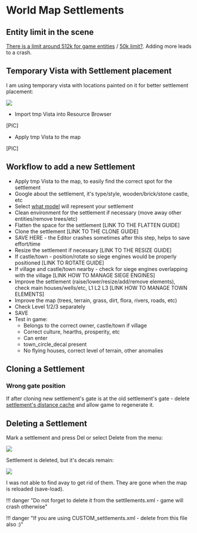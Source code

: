 # World Map Settlements


## Entity limit in the scene

[There is a limit around 512k for game entities](https://forums.taleworlds.com/index.php?threads/is-there-a-game_entity-limit-for-scenes.455430/) / [50k limit?](https://forums.taleworlds.com/index.php?threads/map-entity-limit.460994/#post-9887478). Adding more leads to a crash.


## Temporary Vista with Settlement placement

I am using temporary vista with locations painted on it for better settlement placement:

![](https://imgur.com/7Nc7oZ9.png)

- Import tmp Vista into Resource Browser

[PIC]

- Apply tmp Vista to the map

[PIC]

## Workflow to add a new Settlement

- Apply tmp Vista to the map, to easily find the correct spot for the settlement
- Google about the settlement, it's type/style, wooden/brick/stone castle, etc
- Select [what model](/modding/settlements) will represent your settlement
- Clean environment for the settlement if necessary (move away other entities/remove trees/etc)
- Flatten the space for the settlement [LINK TO THE FLATTEN GUIDE]
- Clone the settlement [LINK TO THE CLONE GUIDE]
- SAVE HERE - the Editor crashes sometimes after this step, helps to save effort/time
- Resize the settlement if necessary [LINK TO THE RESIZE GUIDE]
- If castle/town - position/rotate so siege engines would be properly positioned [LINK TO ROTATE GUIDE]
- If village and castle/town nearby - check for siege engines overlapping with the village [LINK HOW TO MANAGE SIEGE ENGINES]
- Improve the settlement (raise/lower/resize/add/remove elements), check main houses/wells/etc, L1 L2 L3 [LINK HOW TO MANAGE TOWN ELEMENTS]
- Improve the map (trees, terrain, grass, dirt, flora, rivers, roads, etc)
- Check Level 1/2/3 separately
- SAVE
- Test in game:
    * Belongs to the correct owner, castle/town if village
    * Correct culture, hearths, prosperity, etc
    * Can enter
    * town_circle_decal present
    * No flying houses, correct level of terrain, other anomalies


## Cloning a Settlement

### Wrong gate position

If after cloning new settlement's gate is at the old settlement's gate - delete [settlement's distance cache](/modding/settlements/#settlements-distance-cache) and allow game to regenerate it.

## Deleting a Settlement

Mark a settlement and press Del or select Delete from the menu:

![](https://imgur.com/5DzYkaU.png)

Settlement is deleted, but it's decals remain:

![](https://imgur.com/HHj7nPV.png)

I was not able to find avay to get rid of them. They are gone when the map is reloaded (save-load).

!!! danger "Do not forget to delete it from the settllements.xml - game will crash otherwise"

!!! danger "If you are using CUSTOM_settlements.xml - delete from this file also :)"